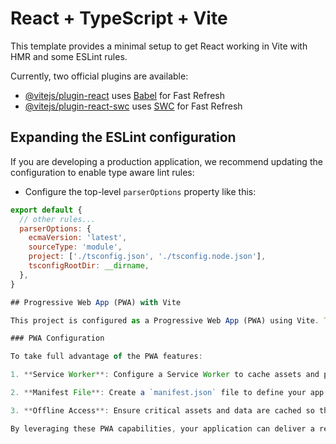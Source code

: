 # React + TypeScript + Vite

This template provides a minimal setup to get React working in Vite with HMR and some ESLint rules.

Currently, two official plugins are available:

- [@vitejs/plugin-react](https://github.com/vitejs/vite-plugin-react/blob/main/packages/plugin-react/README.md) uses [Babel](https://babeljs.io/) for Fast Refresh
- [@vitejs/plugin-react-swc](https://github.com/vitejs/vite-plugin-react-swc) uses [SWC](https://swc.rs/) for Fast Refresh

## Expanding the ESLint configuration

If you are developing a production application, we recommend updating the configuration to enable type aware lint rules:

- Configure the top-level `parserOptions` property like this:

```js
export default {
  // other rules...
  parserOptions: {
    ecmaVersion: 'latest',
    sourceType: 'module',
    project: ['./tsconfig.json', './tsconfig.node.json'],
    tsconfigRootDir: __dirname,
  },
}

## Progressive Web App (PWA) with Vite

This project is configured as a Progressive Web App (PWA) using Vite. The PWA capabilities enable offline access and improved performance through caching strategies.

### PWA Configuration

To take full advantage of the PWA features:

1. **Service Worker**: Configure a Service Worker to cache assets and provide offline support. Use strategies like `CacheFirst` or `NetworkFirst` from Workbox to optimize resource loading.

2. **Manifest File**: Create a `manifest.json` file to define your app's metadata, such as its name, icons, and theme colors. This file helps in installing the app on a user's device and ensures a native-like experience.

3. **Offline Access**: Ensure critical assets and data are cached so that users can access your app even without an internet connection. Implement fallback strategies for network requests to maintain functionality.

By leveraging these PWA capabilities, your application can deliver a reliable and engaging experience to users across various devices and network conditions.
